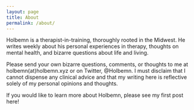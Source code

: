 ```yaml
---
layout: page
title: About
permalink: /about/
---
```


Holbemn is a therapist-in-training, thoroughly rooted in the Midwest. He writes weekly about his personal experiences in therapy, thoughts on mental health, and bizarre questions about life and living.

Please send your own bizarre questions, comments, or thoughts to me at holbemn(at)holbemn.xyz or on Twitter, @Holbemn. I must disclaim that I cannot dispense any clinical advice and that my writing here is reflective solely of my personal opinions and thoughts.

If you would like to learn more about Holbemn, please see my first post here!
